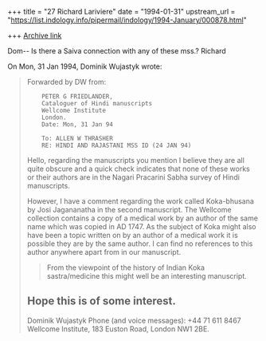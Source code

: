 +++
title = "27 Richard Lariviere"
date = "1994-01-31"
upstream_url = "https://list.indology.info/pipermail/indology/1994-January/000878.html"

+++
[Archive link](https://list.indology.info/pipermail/indology/1994-January/000878.html)

Dom--
Is there a Saiva connection with any of these mss.?
Richard

On Mon, 31 Jan 1994, Dominik Wujastyk wrote:

> 
> 
> Forwarded by DW from: 	
> 
> 
>         PETER G FRIEDLANDER,
>         Cataloguer of Hindi manuscripts
>         Wellcome Institute
>         London.
>         Date: Mon, 31 Jan 94
> 
>         To: ALLEN W THRASHER
>         RE: HINDI AND RAJASTANI MSS ID (24 JAN 94)
> 
> Hello, regarding the manuscripts you mention  I believe they are all quite
> obscure and a quick check indicates that none of these works or their
> authors are in the Nagari Pracarini Sabha survey of Hindi manuscripts.
> 
> However, I have a comment regarding the work called Koka-bhusana by Josi
> Jagananatha in the second manuscript.  The Wellcome collection contains a
> copy of a medical work by an author of the same name which was copied in AD
> 1747.  As the subject of Koka might also have been a topic written on by an
> author of a medical work it is possible they are by the same author.  I can
> find no references to this author anywhere apart from in our manuscript.
> >From the viewpoint of the history of Indian Koka sastra/medicine this might
> well be an interesting manuscript.
> 
> Hope this is of some interest.
> --
> Dominik Wujastyk           Phone (and voice messages): +44 71 611 8467
> Wellcome Institute, 183 Euston Road, London NW1 2BE.
>  








